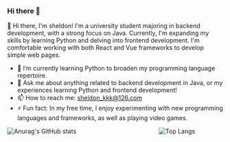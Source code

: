 ### Hi there 👋

<!--
**sheldon-3601e/sheldon-3601e** is a ✨ _special_ ✨ repository because its `README.md` (this file) appears on your GitHub profile.

Here are some ideas to get you started:

- 🔭 I’m currently working on ...
- 🌱 I’m currently learning ...
- 👯 I’m looking to collaborate on ...
- 🤔 I’m looking for help with ...
- 💬 Ask me about ...
- 📫 How to reach me: ...
- 😄 Pronouns: ...
- ⚡ Fun fact: ...
-->
👋 Hi there, I'm sheldon! I'm a university student majoring in backend development, with a strong focus on Java. Currently, I'm expanding my skills by learning Python and delving into frontend development. I'm comfortable working with both React and Vue frameworks to develop simple web pages.

- 🌱 I’m currently learning Python to broaden my programming language repertoire.
- 💬 Ask me about anything related to backend development in Java, or my experiences learning Python and frontend development!
- 📫 How to reach me: sheldon_kkk@126.com
- ⚡ Fun fact: In my free time, I enjoy experimenting with new programming languages and frameworks, as well as playing video games.

<div style="display: flex; justify-content: center;">
  <div style="width: 70%;">
    <img src="https://github-readme-stats.vercel.app/api?username=sheldon-3601e&show_icons=true&theme=shadow_green&hide=Stars_Earned" alt="Anurag's GitHub stats" />
  </div>
  <div style="width: 30%;">
    <img src="https://github-readme-stats.vercel.app/api/top-langs/?username=sheldon-3601e" alt="Top Langs" />
  </div>
</div>


